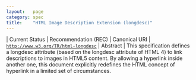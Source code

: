 ```yaml
---
layout:   page
category: spec
title:    "HTML Image Description Extension (longdesc)"
---
```


| Current Status | Recommendation (REC)
| Canonical URI | [`http://www.w3.org/TR/html-longdesc`](http://www.w3.org/TR/html-longdesc)
| Abstract | This specification defines a longdesc attribute (based on the longdesc attribute of HTML 4) to link descriptions to images in HTML5 content. By allowing a hyperlink inside another one, this document explicitly redefines the HTML concept of hyperlink in a limited set of circumstances.